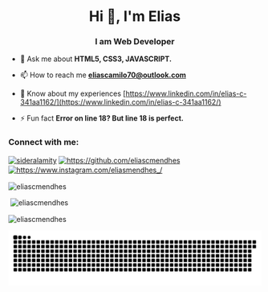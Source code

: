 <h1 align="center">Hi 👋, I'm Elias</h1>
<h3 align="center">I am Web Developer</h3>

- 💬 Ask me about **HTML5, CSS3, JAVASCRIPT.**

- 📫 How to reach me **eliascamilo70@outlook.com**

- 📄 Know about my experiences [https://www.linkedin.com/in/elias-c-341aa1162/](https://www.linkedin.com/in/elias-c-341aa1162/)

- ⚡ Fun fact **Error on line 18? But line 18 is perfect.**

<h3 align="left">Connect with me:</h3>
<p align="left">
<a href="https://twitter.com/sideralamity" target="blank"><img align="center" src="https://raw.githubusercontent.com/rahuldkjain/github-profile-readme-generator/master/src/images/icons/Social/twitter.svg" alt="sideralamity" height="30" width="40" /></a>
<a href="https://www.linkedin.com/in/elias-c-341aa1162/" target="blank"><img align="center" src="https://raw.githubusercontent.com/rahuldkjain/github-profile-readme-generator/master/src/images/icons/Social/linked-in-alt.svg" alt="https://github.com/eliascmendhes" height="30" width="40" /></a>
<a href="https://instagram.com/https://www.instagram.com/eliascmendhes_/" target="blank"><img align="center" src="https://raw.githubusercontent.com/rahuldkjain/github-profile-readme-generator/master/src/images/icons/Social/instagram.svg" alt="https://www.instagram.com/eliasmendhes_/" height="30" width="40" /></a>
</p>


<p><img align="center" src="https://github-readme-stats.vercel.app/api/top-langs?username=eliascmendhes&show_icons=true&locale=en&layout=compact" alt="eliascmendhes" /></p>

<p>&nbsp;<img align="center" src="https://github-readme-stats.vercel.app/api?username=eliascmendhes&show_icons=true&locale=en" alt="eliascmendhes" /></p>

<p><img align="center" src="https://github-readme-streak-stats.herokuapp.com/?user=eliascmendhes&" alt="eliascmendhes" /></p>

 ![Snake animation](https://github.com/eliascmendhes/eliascmendhes/blob/output/github-contribution-grid-snake.svg)
</div>
  

  
